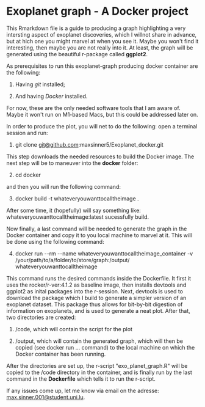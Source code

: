 # Exoplanet graph - A Docker project

This Rmarkdown file is a guide to producing a graph highlighting a very intersting aspect of exoplanet discoveries, which I willnot share in advance, but at hich one you might marvel at when you see it. Maybe you won't find it interesting, then maybe you are not really into it. At least, the graph will be generated using the beautiful r-package called **ggplot2**.

As prerequisites to run this exoplanet-graph producing docker container are the following:

1) Having *git* installed;

2) And having *Docker* installed.

For now, these are the only needed software tools that I am aware of. Maybe it won't run on M1-based Macs, but this could be addressed later on.

In order to produce the plot, you will net to do the following: open a terminal session and run:

1) git clone git@github.com:maxsinner5/Exoplanet_docker.git

This step downloads the needed resources to build the Docker image.
The next step will be to maneuver into the **docker** folder:

2) cd docker

and then you will run the following command:

3) docker build -t whateveryouwanttocalltheimage .

After some time, it (hopefully) will say something like: whateveryouwanttocalltheimage:latest sucessfully build.

Now finally, a last command will be needed to generate the graph in the Docker container and copy it to you local machine to marvel at it. This will be done using the following command:

4) docker run --rm --name whateveryouwanttocalltheimage_container -v /your/path/to/a/folder/to/store/graph:/output/ whateveryouwanttocalltheimage

This command runs the desired commands inside the Dockerfile. It first it uses the rocker/r-ver:4.1.2 as baseline image, then installs devtools and ggplot2 as inital packages into the r-session.
Next, devtools is used to download the package which I build to generate a simpler version of an exoplanet dataset. This package thus allows for bit-by-bit digestion of information on exoplanets, and is used to generate a neat plot. After that, two directories are created:

1) /code, which will contain the script for the plot

2) /output, which will contain the generated graph, which will then be copied (see docker run ... command) to the local machine on which the Docker container has been running. 

After the directories are set up, the r-script "exo_planet_graph.R" will be copied to the /code directory in the container, and is finally run by the last command in the **Dockerfile** which tells it to run the r-script.

If any issues come up, let me know via email on the adresse: max.sinner.001@student.uni.lu.
